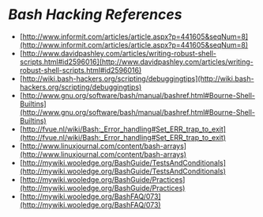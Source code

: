 _Bash Hacking References_
=========

* [http://www.informit.com/articles/article.aspx?p=441605&seqNum=8](http://www.informit.com/articles/article.aspx?p=441605&seqNum=8)
* [http://www.davidpashley.com/articles/writing-robust-shell-scripts.html#id2596016](http://www.davidpashley.com/articles/writing-robust-shell-scripts.html#id2596016)
* [http://wiki.bash-hackers.org/scripting/debuggingtips](http://wiki.bash-hackers.org/scripting/debuggingtips)
* [http://www.gnu.org/software/bash/manual/bashref.html#Bourne-Shell-Builtins](http://www.gnu.org/software/bash/manual/bashref.html#Bourne-Shell-Builtins)
* [http://fvue.nl/wiki/Bash:_Error_handling#Set_ERR_trap_to_exit](http://fvue.nl/wiki/Bash:_Error_handling#Set_ERR_trap_to_exit)
* [http://www.linuxjournal.com/content/bash-arrays](http://www.linuxjournal.com/content/bash-arrays)
* [http://mywiki.wooledge.org/BashGuide/TestsAndConditionals](http://mywiki.wooledge.org/BashGuide/TestsAndConditionals)
* [http://mywiki.wooledge.org/BashGuide/Practices](http://mywiki.wooledge.org/BashGuide/Practices)
* [http://mywiki.wooledge.org/BashFAQ/073](http://mywiki.wooledge.org/BashFAQ/073)